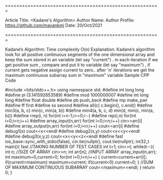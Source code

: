 
=======================================================

Article Title: <Kadane's Algorithm>
Author Name: <Mayank Johari>
Author Profile: https://github.com/mayankmj
Date: 20/Oct/2021

=======================================================

Kadane’s Algorithm:
Time complexity O(n)
Explanation: 
            Kadane’s algorithm look for all positive continuous segments of the one dimensional array and keep the sum stored in an variable (let say "current") . in each 
            iteration if we get positive sum , compare and put it to variable (let say "maximum") , if current gets negative assign current to zero.. after 'n' iterations we 
            get the maximum continuous subarray sum in "maximum" variable
Sample CPP Code 


#include <bits/stdc++.h>
using namespace std;
#define int long long
#define pi (3.141592653589)
#define mod 1000000007
#define int long long
#define float double
#define pb push_back
#define mp make_pair
#define ff first
#define ss second
#define all(c) c.begin(), c.end()
#define min3(a, b, c) min(c, min(a, b))
#define min4(a, b, c, d) min(d, min(c, min(a, b)))
#define rrep(i, n) for(int i=n-1;i>=0;i--)
#define rep(i,n) for(int i=0;i<n;i++)
#define array_input(n,arr) for(int i=0;i<n;i++) cin>>arr[i] 
#define array_output(n,arr) for(int i=0;i<n;i++) cout<<arr[i]
#define debug1(x) cout<<x<<endl 
#define debug2(x,y) cout<<x<<y<<endl  
#define debug3(x,y,z) cout<<x<<y<<z<<endl 
#define fast ios_base::sync_with_stdio(false), cin.tie(nullptr), cout.tie(nullptr);
int32_t main(){
fast
//TAKING NUMBER OF TEST CASES
int t=1;
cin>>t;
while(t--){
    int n;
    //SIZE OF ARRAY
    cin>>n;
    int arr[n];
    //INPUT ARRAY
    array_input(n,arr);
    int maximum=0,current=0;
    for(int i=0;i<n;i++)
    {
        current=current+arr[i];
        if(current>maximum)
        maximum=current;
        if(current<0)
        current=0;
    }
    //SUM OF MAXIMUM CONTINUOUS SUBARRAY
    cout<<maximum<<endl;
}
return 0;
}


